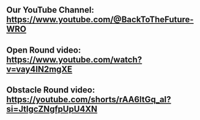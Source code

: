 Our YouTube Channel:
https://www.youtube.com/@BackToTheFuture-WRO
---
Open Round video:
https://www.youtube.com/watch?v=vay4IN2mgXE
---
Obstacle Round video:
https://youtube.com/shorts/rAA6ltGq_aI?si=JtlgcZNgfpUpU4XN
---
